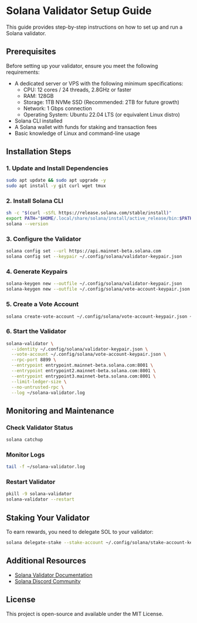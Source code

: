 # Solana Validator Setup Guide

This guide provides step-by-step instructions on how to set up and run a Solana validator.

## Prerequisites

Before setting up your validator, ensure you meet the following requirements:

- A dedicated server or VPS with the following minimum specifications:
  - CPU: 12 cores / 24 threads, 2.8GHz or faster
  - RAM: 128GB
  - Storage: 1TB NVMe SSD (Recommended: 2TB for future growth)
  - Network: 1 Gbps connection
  - Operating System: Ubuntu 22.04 LTS (or equivalent Linux distro)
- Solana CLI installed
- A Solana wallet with funds for staking and transaction fees
- Basic knowledge of Linux and command-line usage

## Installation Steps

### 1. Update and Install Dependencies

```sh
sudo apt update && sudo apt upgrade -y
sudo apt install -y git curl wget tmux
```

### 2. Install Solana CLI

```sh
sh -c "$(curl -sSfL https://release.solana.com/stable/install)"
export PATH="$HOME/.local/share/solana/install/active_release/bin:$PATH"
solana --version
```

### 3. Configure the Validator

```sh
solana config set --url https://api.mainnet-beta.solana.com
solana config set --keypair ~/.config/solana/validator-keypair.json
```

### 4. Generate Keypairs

```sh
solana-keygen new --outfile ~/.config/solana/validator-keypair.json
solana-keygen new --outfile ~/.config/solana/vote-account-keypair.json
```

### 5. Create a Vote Account

```sh
solana create-vote-account ~/.config/solana/vote-account-keypair.json ~/.config/solana/validator-keypair.json
```

### 6. Start the Validator

```sh
solana-validator \
  --identity ~/.config/solana/validator-keypair.json \
  --vote-account ~/.config/solana/vote-account-keypair.json \
  --rpc-port 8899 \
  --entrypoint entrypoint.mainnet-beta.solana.com:8001 \
  --entrypoint entrypoint2.mainnet-beta.solana.com:8001 \
  --entrypoint entrypoint3.mainnet-beta.solana.com:8001 \
  --limit-ledger-size \
  --no-untrusted-rpc \
  --log ~/solana-validator.log
```

## Monitoring and Maintenance

### Check Validator Status
```sh
solana catchup
```

### Monitor Logs
```sh
tail -f ~/solana-validator.log
```

### Restart Validator
```sh
pkill -9 solana-validator
solana-validator --restart
```

## Staking Your Validator
To earn rewards, you need to delegate SOL to your validator:

```sh
solana delegate-stake --stake-account ~/.config/solana/stake-account-keypair.json --vote-account ~/.config/solana/vote-account-keypair.json
```

## Additional Resources
- [Solana Validator Documentation](https://docs.solana.com/running-validator)
- [Solana Discord Community](https://discord.com/invite/solana)

## License
This project is open-source and available under the MIT License.

